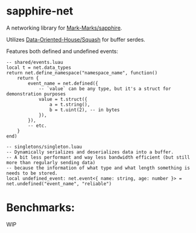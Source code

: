 # sapphire-net
A networking library for [Mark-Marks/sapphire](https://github.com/Mark-Marks/sapphire).

Utilizes [Data-Oriented-House/Squash](https://github.com/Data-Oriented-House/Squash) for buffer serdes.

Features both defined and undefined events:
```luau
-- shared/events.luau
local t = net.data_types
return net.define_namespace("namespace_name", function()
    return {
        event_name = net.defined({
            -- `value` can be any type, but it's a struct for demonstration purposes
            value = t.struct({
                a = t.string(),
                b = t.uint(2), -- in bytes
            }),
        }),
        -- etc.
    }
end)
```
```luau
-- singletons/singleton.luau
-- Dynamically serializes and deserializes data into a buffer.
-- A bit less performant and way less bandwidth efficient (but still more than regularly sending data)
-- because the information of what type and what length something is needs to be stored.
local undefined_event: net.event<{ name: string, age: number }> = net.undefined("event_name", "reliable")
```

# Benchmarks:
WIP
